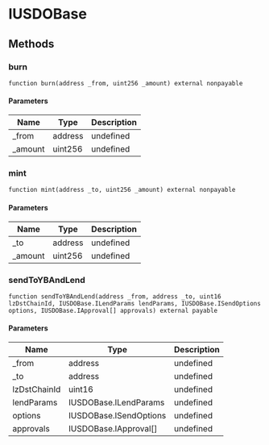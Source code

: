 # IUSDOBase









## Methods

### burn

```solidity
function burn(address _from, uint256 _amount) external nonpayable
```





#### Parameters

| Name | Type | Description |
|---|---|---|
| _from | address | undefined |
| _amount | uint256 | undefined |

### mint

```solidity
function mint(address _to, uint256 _amount) external nonpayable
```





#### Parameters

| Name | Type | Description |
|---|---|---|
| _to | address | undefined |
| _amount | uint256 | undefined |

### sendToYBAndLend

```solidity
function sendToYBAndLend(address _from, address _to, uint16 lzDstChainId, IUSDOBase.ILendParams lendParams, IUSDOBase.ISendOptions options, IUSDOBase.IApproval[] approvals) external payable
```





#### Parameters

| Name | Type | Description |
|---|---|---|
| _from | address | undefined |
| _to | address | undefined |
| lzDstChainId | uint16 | undefined |
| lendParams | IUSDOBase.ILendParams | undefined |
| options | IUSDOBase.ISendOptions | undefined |
| approvals | IUSDOBase.IApproval[] | undefined |




